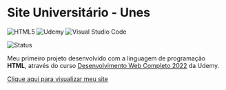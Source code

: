 # Site Universitário - Unes 
![HTML5](https://img.shields.io/badge/html5-%23E34F26.svg?style=for-the-badge&logo=html5&logoColor=white) ![Udemy](https://img.shields.io/badge/Udemy-A435F0?style=for-the-badge&logo=Udemy&logoColor=white) ![Visual Studio Code](https://img.shields.io/badge/Visual%20Studio%20Code-0078d7.svg?style=for-the-badge&logo=visual-studio-code&logoColor=white)

![Status](https://img.shields.io/badge/Status-Em%20desenvolvimento-yellow?style=for-the-badge)

Meu primeiro projeto desenvolvido com a linguagem de programação **HTML**, através do curso [Desenvolvimento Web Completo 2022](https://www.udemy.com/course/web-completo/) da Udemy.

[Clique aqui para visualizar meu site](https://milho-fukunaga.github.io/site-universidade/)

